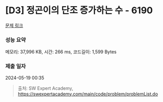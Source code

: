 # [D3] 정곤이의 단조 증가하는 수 - 6190 

[문제 링크](https://swexpertacademy.com/main/code/problem/problemDetail.do?contestProbId=AWcPjEuKAFgDFAU4) 

### 성능 요약

메모리: 37,996 KB, 시간: 266 ms, 코드길이: 1,599 Bytes

### 제출 일자

2024-05-19 00:35



> 출처: SW Expert Academy, https://swexpertacademy.com/main/code/problem/problemList.do